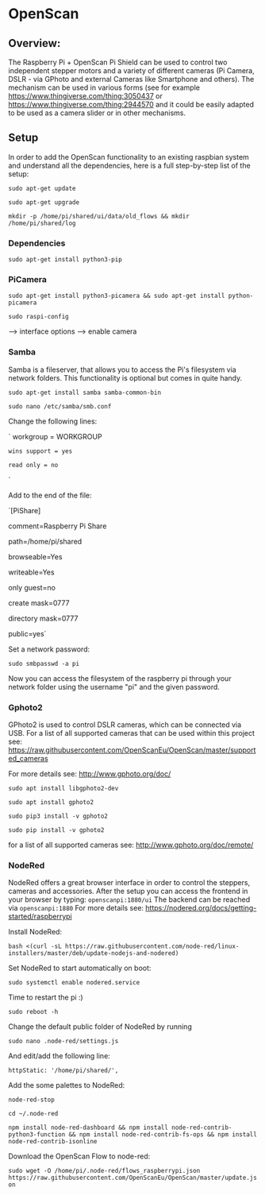 # OpenScan

## Overview:
The Raspberry Pi + OpenScan Pi Shield can be used to control two independent stepper motors and a variety of different cameras (Pi Camera, DSLR - via GPhoto and external Cameras like Smartphone and others). The mechanism can be used in various forms (see for example https://www.thingiverse.com/thing:3050437 or https://www.thingiverse.com/thing:2944570 and it could be easily adapted to be used as a camera slider or in other mechanisms.

## Setup
In order to add the OpenScan functionality to an existing raspbian system and understand all the dependencies, here is a full step-by-step list of the setup:

`sudo apt-get update`

`sudo apt-get upgrade`

`mkdir -p /home/pi/shared/ui/data/old_flows && mkdir /home/pi/shared/log`

### Dependencies

`sudo apt-get install python3-pip`

### PiCamera

`sudo apt-get install python3-picamera && sudo apt-get install python-picamera`

`sudo raspi-config`

--> interface options --> enable camera

### Samba

Samba is a fileserver, that allows you to access the Pi's filesystem via network folders. This functionality is optional but comes in quite handy.

`sudo apt-get install samba samba-common-bin`

`sudo nano /etc/samba/smb.conf`

Change the following lines:

`	workgroup = WORKGROUP

	wins support = yes
  
	read only = no
`

Add to the end of the file:

`[PiShare]

 comment=Raspberry Pi Share
 
 path=/home/pi/shared
 
 browseable=Yes
 
 writeable=Yes
 
 only guest=no
 
 create mask=0777
 
 directory mask=0777
 
 public=yes`

Set a network password:

`sudo smbpasswd -a pi`

Now you can access the filesystem of the raspberry pi through your network folder using the username "pi" and the given password.

### Gphoto2

GPhoto2 is used to control DSLR cameras, which can be connected via USB. For a list of all supported cameras that can be used within this project see: https://raw.githubusercontent.com/OpenScanEu/OpenScan/master/supported_cameras

For more details see: http://www.gphoto.org/doc/

`sudo apt install libgphoto2-dev `

`sudo apt install gphoto2`

`sudo pip3 install -v gphoto2`

`sudo pip install -v gphoto2`

for a list of all supported cameras see: http://www.gphoto.org/doc/remote/

### NodeRed

NodeRed offers a great browser interface in order to control the steppers, cameras and accessories.
After the setup you can access the frontend in your browser by typing: `openscanpi:1880/ui`
The backend can be reached via `openscanpi:1880`
For more details see: https://nodered.org/docs/getting-started/raspberrypi

Install NodeRed:

`bash <(curl -sL https://raw.githubusercontent.com/node-red/linux-installers/master/deb/update-nodejs-and-nodered)`

Set NodeRed to start automatically on boot:

`sudo systemctl enable nodered.service`

Time to restart the pi :)

`sudo reboot -h`

Change the default public folder of NodeRed by running

`sudo nano .node-red/settings.js`

And edit/add the following line:

`httpStatic: '/home/pi/shared/',`

Add the some palettes to NodeRed:

`node-red-stop`

`cd ~/.node-red`

`npm install node-red-dashboard && npm install node-red-contrib-python3-function && npm install node-red-contrib-fs-ops && npm install node-red-contrib-isonline`

Download the OpenScan Flow to node-red:

`sudo wget -O /home/pi/.node-red/flows_raspberrypi.json https://raw.githubusercontent.com/OpenScanEu/OpenScan/master/update.json`


